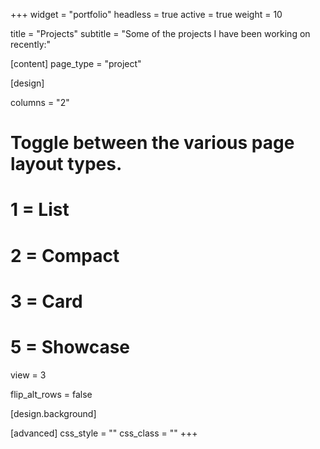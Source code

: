 +++
widget = "portfolio"
headless = true
active = true
weight = 10

title = "Projects"
subtitle = "Some of the projects I have been working on recently:"

[content]
  page_type = "project"

[design]

  columns = "2"

  # Toggle between the various page layout types.
  #   1 = List
  #   2 = Compact
  #   3 = Card
  #   5 = Showcase
  view = 3

  flip_alt_rows = false

[design.background]
  
[advanced]
 css_style = ""
 css_class = ""
+++

